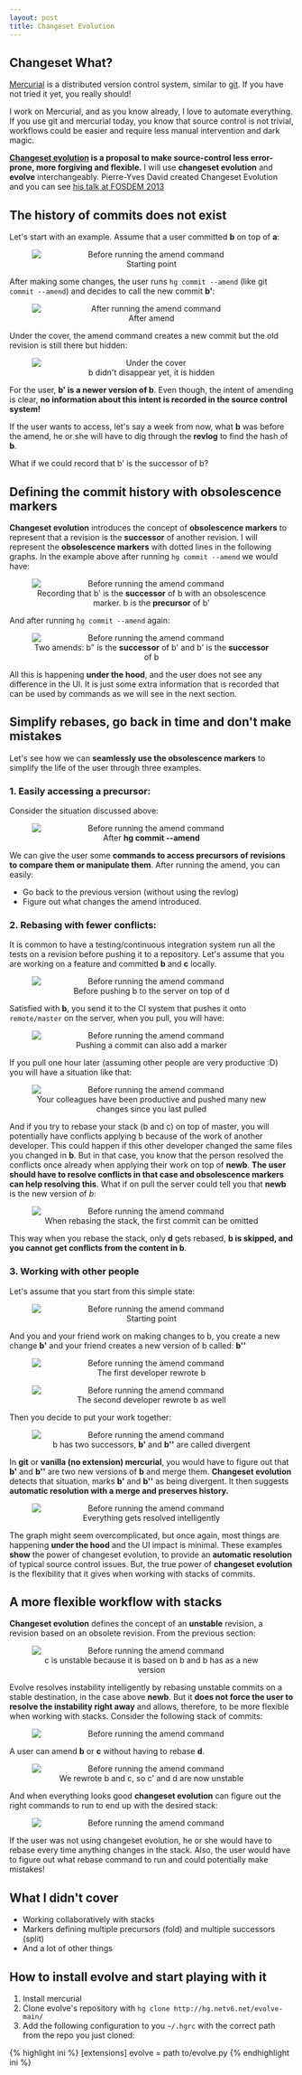 ```yaml
---
layout: post
title: Changeset Evolution
---
```

## Changeset What?

[Mercurial](https://mercurial-scm.com) is a distributed version control system, similar to [git](https://git-scm.com/).
If you have not tried it yet, you really should!


I work on Mercurial, and as you know already, I love to automate everything.
If you use git and mercurial today, you know that source control is not trivial, 
 workflows could be easier and require less manual intervention and dark magic. 


**[Changeset evolution](https://www.mercurial-scm.org/wiki/ChangesetEvolution) is a proposal to make 
source-control less error-prone, more forgiving and flexible.**
I will use **changeset evolution** and **evolve** interchangeably.
Pierre-Yves David created Changeset Evolution and you can see [his talk
at FOSDEM 2013](https://air.mozilla.org/changesets-evolution-with-mercurial/)


## The history of commits does not exist

Let's start with an example. Assume that a user committed **b** on top of **a**: 

<figure style="text-align:center">
<img style="display: block; margin: 0 auto" alt="Before running the amend command" src ="/assets/evolve/amend1.dot.svg" />
<figcaption>Starting point</figcaption>
</figure>

After making some changes, the user runs `hg commit --amend` (like git `commit --amend`) and decides to call the new commit **b'**:

<figure style="text-align:center">
<img style="display: block; margin: 0 auto" alt="After running the amend command" src ="/assets/evolve/amend2.dot.svg" />
<figcaption>After amend</figcaption>
</figure>

Under the cover, the amend command creates a new commit but the old revision is still there but hidden:

<figure style="text-align:center">
<img style="display: block; margin: 0 auto" alt="Under the cover" src ="/assets/evolve/amend3.dot.svg" />
<figcaption>b didn't disappear yet, it is hidden</figcaption>
</figure>


For the user, **b' is a newer version of b**.
Even though, the intent of amending is clear, **no information about this intent is recorded in the source control system!**

If the user wants to access, let's say a week from now, what **b** was before the amend, he or she will have to dig through the **revlog** to find the hash of **b**.

What if we could record that b' is the successor of b?

## Defining the commit history with obsolescence markers

**Changeset evolution** introduces the concept of **obsolescence markers** to represent that a revision is the **successor** of another revision.
I will represent the **obsolescence markers** with dotted lines in the following graphs.
In the example above after running `hg commit --amend` we would have:

<figure style="text-align:center">
<img style="display: block; margin: 0 auto" alt="Before running the amend command" src ="/assets/evolve/amend4.dot.svg" />
<figcaption>Recording that b' is the <b>successor</b> of b with an obsolescence marker. b is the <b>precursor</b> of b'</figcaption>
</figure>

And after running `hg commit --amend` again:

<figure style="text-align:center">
<img style="display: block; margin: 0 auto" alt="Before running the amend command" src ="/assets/evolve/amend5.dot.svg" />
<figcaption>Two amends: b" is the <b>successor</b> of b' and b' is the <b>successor</b> of b</figcaption>
</figure>

All this is happening **under the hood**, and the user does not see any difference in the UI.
It is just some extra information that is recorded that can be used by commands as we will see in the next section.


## Simplify rebases, go back in time and don't make mistakes

Let's see how we can **seamlessly use the obsolescence markers** to simplify the life of the user through three examples.

### 1. Easily accessing a precursor:

Consider the situation discussed above:
<figure style="text-align:center">
<img style="display: block; margin: 0 auto" alt="Before running the amend command" src ="/assets/evolve/amend4.dot.svg" />
<figcaption>After <b>hg commit --amend</b></figcaption>
</figure>

We can give the user some **commands to access precursors of revisions to compare them or manipulate them**.
After running the amend, you can easily:
- Go back to the previous version (without using the revlog)
- Figure out what changes the amend introduced.

### 2. Rebasing with fewer conflicts:

It is common to have a testing/continuous integration system run all the tests on a revision before pushing it
to a repository. Let's assume that you are working on a feature and committed **b** and **c** locally.

<figure style="text-align:center">
<img style="display: block; margin: 0 auto" alt="Before running the amend command" src ="/assets/evolve/push1.dot.svg" />
<figcaption>Before pushing b to the server on top of d</figcaption>
</figure>

Satisfied with **b**, you send it to the CI system that pushes it onto `remote/master` on the server, when you pull, you will have:

<figure style="text-align:center">
<img style="display: block; margin: 0 auto" alt="Before running the amend command" src ="/assets/evolve/push2.dot.svg" />
<figcaption>Pushing a commit can also add a marker</figcaption>
</figure>

If you pull one hour later (assuming other people are very productive :D) you will have a situation like that:

<figure style="text-align:center">
<img style="display: block; margin: 0 auto" alt="Before running the amend command" src ="/assets/evolve/push3.dot.svg" />
<figcaption>Your colleagues have been productive and pushed many new changes since you last pulled</figcaption>
</figure>

And if you try to rebase your stack (b and c) on top of master, you will potentially have conflicts applying b because of the work of another developer.
This could happen if this other developer changed the same files you changed in **b**.
But in that case, you know that the person resolved the conflicts once already when applying their work on top of **newb**.
**The user should have to resolve conflicts in that case and obsolescence markers can help resolving this**.
What if on pull the server could tell you that **newb** is the new version of *b*:

<figure style="text-align:center">
<img style="display: block; margin: 0 auto" alt="Before running the amend command" src ="/assets/evolve/push4.dot.svg" />
<figcaption>When rebasing the stack, the first commit can be omitted</figcaption>
</figure>

This way when you rebase the stack, only **d** gets rebased, **b is skipped, and you cannot get conflicts from the content in b**.

### 3. Working with other people

Let's assume that you start from this simple state:
<figure style="text-align:center">
<img style="display: block; margin: 0 auto" alt="Before running the amend command" src ="/assets/evolve/amend1.dot.svg" />
<figcaption>Starting point</figcaption>
</figure>

And you and your friend work on making changes to b, you create a new change **b'** and your friend creates a new version of b called: **b''**

<figure style="text-align:center">
<img style="display: block; margin: 0 auto" alt="Before running the amend command" src ="/assets/evolve/amend4.dot.svg" />
<figcaption>The first developer rewrote b</figcaption>
</figure>

<figure style="text-align:center">
<img style="display: block; margin: 0 auto" alt="Before running the amend command" src ="/assets/evolve/amend6.dot.svg" />
<figcaption>The second developer rewrote b as well</figcaption>
</figure>

Then you decide to put your work together:

<figure style="text-align:center">
<img style="display: block; margin: 0 auto" alt="Before running the amend command" src ="/assets/evolve/amend7.dot.svg" />
<figcaption>b has two successors, <b>b'</b> and <b>b''</b> are called divergent</figcaption>
</figure>

In **git** or **vanilla (no extension) mercurial**, you would have to figure out that **b'** and **b''** are two new versions of **b** and merge them.
**Changeset evolution** detects that situation, marks **b'** and **b''** as being divergent.
It then suggests **automatic resolution with a merge and preserves history.**


<figure style="text-align:center">
<img style="display: block; margin: 0 auto" alt="Before running the amend command" src ="/assets/evolve/amend8.dot.svg" />
<figcaption>Everything gets resolved intelligently</figcaption>
</figure>

The graph might seem overcomplicated, but once again, most things are happening **under the hood** and the UI impact is minimal.
These examples **show** the power of changeset evolution, to provide an **automatic resolution** of typical source control issues.
But, the true power of **changeset evolution** is the flexibility that it gives when working with stacks of commits.

## A more flexible workflow with stacks

**Changeset evolution** defines the concept of an **unstable** revision, a revision based on an obsolete revision.
From the previous section:

<figure style="text-align:center">
<img style="display: block; margin: 0 auto" alt="Before running the amend command" src ="/assets/evolve/push4.dot.svg" />
<figcaption>c is unstable because it is based on b and b has as a new version</figcaption>
</figure>

Evolve resolves instability intelligently by rebasing unstable commits on a stable destination, in the case above **newb**.
But it **does not force the user to resolve the instability right away** and allows, therefore, to be more flexible when working with stacks.
Consider the following stack of commits:

<figure style="text-align:center">
<img style="display: block; margin: 0 auto" alt="Before running the amend command" src ="/assets/evolve/stack1.dot.svg" />
</figure>

A user can amend **b** or **c** without having to rebase **d**.

<figure style="text-align:center">
<img style="display: block; margin: 0 auto" alt="Before running the amend command" src ="/assets/evolve/stack2.dot.svg" />
<figcaption>We rewrote b and c, so c' and d are now unstable</figcaption>
</figure>

And when everything looks good **changeset evolution** can figure out the right commands to run to end up with the desired stack:

<figure style="text-align:center">
<img style="display: block; margin: 0 auto" alt="Before running the amend command" src ="/assets/evolve/stack3.dot.svg" />
</figure>

If the user was not using changeset evolution, he or she would have to rebase every time anything changes in the stack.
Also, the user would have to figure out what rebase command to run and could potentially make mistakes!

## What I didn't cover

- Working collaboratively with stacks
- Markers defining multiple precursors (fold) and multiple successors (split)
- And a lot of other things

## How to install evolve and start playing with it

1. Install mercurial
2. Clone evolve's repository with `hg clone http://hg.netv6.net/evolve-main/`
3. Add the following configuration to you `~/.hgrc` with the correct path from
the repo you just cloned:

{% highlight ini %}
[extensions]
evolve = path to/evolve.py
{% endhighlight ini %}
